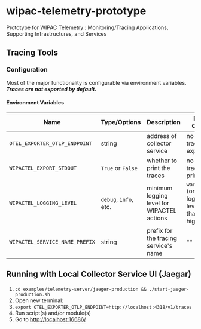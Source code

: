 # wipac-telemetry-prototype
Prototype for WIPAC Telemetry : Monitoring/Tracing Applications, Supporting Infrastructures, and Services

## Tracing Tools

### Configuration
Most of the major functionality is configurable via environment variables. **_Traces are not exported by default._**

#### Environment Variables
Name                          |  Type/Options         | Description                                | Null Case          | Example & Notes
----------------------------- | --------------------- | ------------------------------------------ | ------------------ | --------------- |
`OTEL_EXPORTER_OTLP_ENDPOINT` | string                | address of collector service               | no traces exported | `https://my.url.aq/traces/go/here`
`WIPACTEL_EXPORT_STDOUT`      | `True` or `False`     | whether to print the traces                | no traces printed  |
`WIPACTEL_LOGGING_LEVEL`      | `debug`, `info`, etc. | minimum logging level for WIPACTEL actions | `warning` (or root logger's level if that's higher)
`WIPACTEL_SERVICE_NAME_PREFIX`| string                | prefix for the tracing service's name      | `""`               | `mou` (results in a service called "mou/server" instead of just "server")

## Running with Local Collector Service UI (Jaegar)
1. `cd examples/telemetry-server/jaeger-production && ./start-jaeger-production.sh`
1. Open new terminal:
1. `export OTEL_EXPORTER_OTLP_ENDPOINT=http://localhost:4318/v1/traces`
1. Run script(s) and/or module(s)
1. Go to <http://localhost:16686/>
